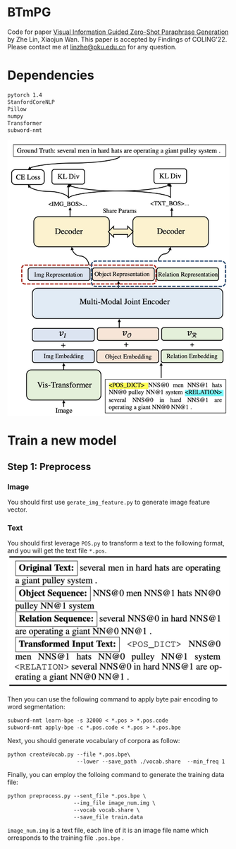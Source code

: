 # BTmPG
Code for paper [Visual Information Guided Zero-Shot Paraphrase Generation](https://aclanthology.org/2022.coling-1.568/) by Zhe Lin, Xiaojun Wan. This paper is accepted by Findings of COLING'22. Please contact me at [linzhe@pku.edu.cn](mailto:linzhe@pku.edu.cn) for any question.

# Dependencies
```
pytorch 1.4
StanfordCoreNLP
Pillow
numpy
Transformer
subword-nmt
```

<img src="https://github.com/L-Zhe/ViPG/blob/main/img/model.jpg?raw=true" width = "800" alt="overview" align=center />

# Train a new model
## Step 1: Preprocess

### Image

You should first use ```gerate_img_feature.py``` to generate image feature vector.

### Text
You should first leverage ```POS.py``` to transform a text to the following format, and you will get the text file ```*.pos```.
<img src="https://github.com/L-Zhe/ViPG/blob/main/img/ner.jpg?raw=true" width = "800" alt="overview" align=center />


Then you can use the following command to apply byte pair encoding to word segmentation:

```
subword-nmt learn-bpe -s 32000 < *.pos > *.pos.code
subword-nmt apply-bpe -c *.pos.code < *.pos > *.pos.bpe
```

Next, you should generate vocabulary of corpora as follow:

```
python createVocab.py --file *.pos.bpe\
                      --lower --save_path ./vocab.share  --min_freq 1
```

Finally, you can employ the folloing command to generate the training data file:

```
python preprocess.py --sent_file *.pos.bpe \
                     --img_file image_num.img \
                     --vocab vocab.share \
                     --save_file train.data
```
```image_num.img``` is a text file, each line of it is an image file name which orresponds to the training file ```.pos.bpe``` .

